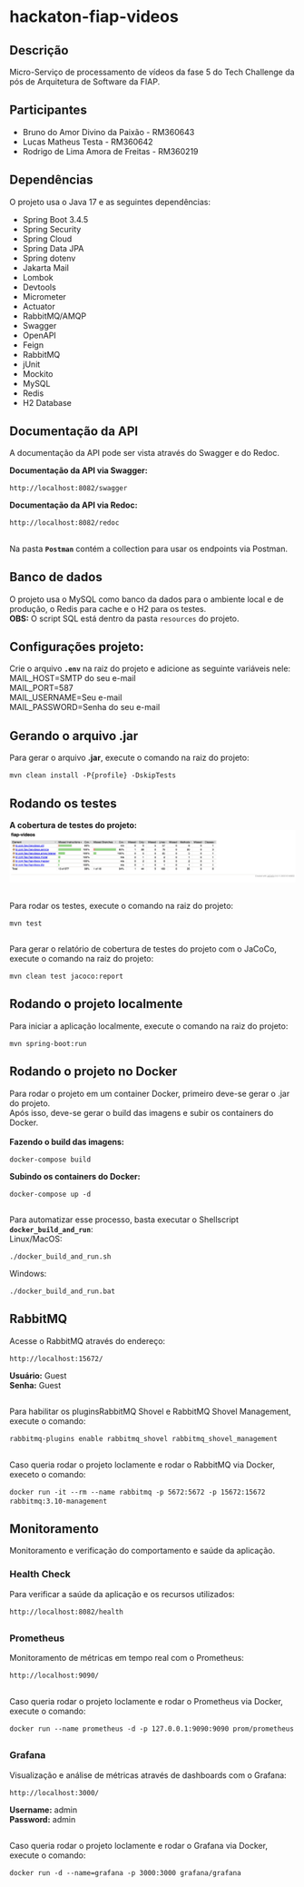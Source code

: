 # hackaton-fiap-videos
Descrição
---------
Micro-Serviço de processamento de vídeos da fase 5 do Tech Challenge da pós de Arquitetura de Software da FIAP.

Participantes
-------------
* Bruno do Amor Divino da Paixão - RM360643
* Lucas Matheus Testa - RM360642
* Rodrigo de Lima Amora de Freitas - RM360219

Dependências
------------
O projeto usa o Java 17 e as seguintes dependências:

* Spring Boot 3.4.5
* Spring Security
* Spring Cloud
* Spring Data JPA
* Spring dotenv
* Jakarta Mail
* Lombok
* Devtools
* Micrometer
* Actuator
* RabbitMQ/AMQP
* Swagger
* OpenAPI
* Feign
* RabbitMQ
* jUnit
* Mockito
* MySQL
* Redis
* H2 Database

Documentação da API
-------------------
A documentação da API pode ser vista através do Swagger e do Redoc.<br>

<b>Documentação da API via Swagger:</b>
```shell script
http://localhost:8082/swagger
```

<b>Documentação da API via Redoc:</b>
```shell script
http://localhost:8082/redoc
```

##
Na pasta <b>`Postman`</b> contém a collection para usar os endpoints via Postman.

Banco de dados
--------------
O projeto usa o MySQL como banco da dados para o ambiente local e de produção, o Redis para cache e o H2 para os testes.
<br>
<b>OBS:</b> O script SQL está dentro da pasta `resources` do projeto. 

Configurações projeto:
---------------------
Crie o arquivo <b>`.env`</b> na raiz do projeto e adicione as seguinte variáveis nele:<br>
MAIL_HOST=SMTP do seu e-mail <br>
MAIL_PORT=587 <br>
MAIL_USERNAME=Seu e-mail <br>
MAIL_PASSWORD=Senha do seu e-mail <br>

Gerando o arquivo .jar
----------------------
Para gerar o arquivo <b>.jar</b>, execute o comando na raiz do projeto:
```shell script
mvn clean install -P{profile} -DskipTests
```

Rodando os testes
-----------------
<b>A cobertura de testes do projeto:</b>
![A cobertura de testes do projeto:](imagens/cobertura-de-testes.png)

##

Para rodar os testes, execute o comando na raiz do projeto:
```shell script
mvn test
```

##
Para gerar o relatório de cobertura de testes do projeto com o JaCoCo, execute o comando na raiz do projeto:
```shell script
mvn clean test jacoco:report
```

Rodando o projeto localmente
----------------------------
Para iniciar a aplicação localmente, execute o comando na raiz do projeto:

```shell script
mvn spring-boot:run
```

Rodando o projeto no Docker
---------------------------
Para rodar o projeto em um container Docker, primeiro deve-se gerar o .jar do projeto.<br>
Após isso, deve-se gerar o build das imagens e subir os containers do Docker.<br><br>
<b>Fazendo o build das imagens:</b>
```shell script
docker-compose build
```

<b>Subindo os containers do Docker:</b>
```shell script
docker-compose up -d
```

##
Para automatizar esse processo, basta executar o Shellscript <b>`docker_build_and_run`</b>:<br>
Linux/MacOS:
```shell script
./docker_build_and_run.sh
```

Windows:
```shell script
./docker_build_and_run.bat
```

RabbitMQ
--------
Acesse o RabbitMQ através do endereço:
```shell script
http://localhost:15672/
```

<b>Usuário:</b> Guest <br>
<b>Senha:</b> Guest

##
Para habilitar os pluginsRabbitMQ Shovel e RabbitMQ Shovel Management, execute o comando:
```shell script
rabbitmq-plugins enable rabbitmq_shovel rabbitmq_shovel_management
```

##
Caso queria rodar o projeto loclamente e rodar o RabbitMQ via Docker, execeto o comando:
```shell script
docker run -it --rm --name rabbitmq -p 5672:5672 -p 15672:15672 rabbitmq:3.10-management
```

Monitoramento
-------------
Monitoramento e verificação do comportamento e saúde da aplicação.

### Health Check
Para verificar a saúde da aplicação e os recursos utilizados:
```shell script
http://localhost:8082/health
```

##

### Prometheus
Monitoramento de métricas em tempo real com o Prometheus:
```shell script
http://localhost:9090/
```

##
Caso queria rodar o projeto loclamente e rodar o Prometheus via Docker, execute o comando:
```shell script
docker run --name prometheus -d -p 127.0.0.1:9090:9090 prom/prometheus
```

##

### Grafana
Visualização e análise de métricas através de dashboards com o Grafana:
```shell script
http://localhost:3000/
```

<b>Username:</b> admin <br>
<b>Password:</b> admin

##
Caso queria rodar o projeto loclamente e rodar o Grafana via Docker, execute o comando:
```shell script
docker run -d --name=grafana -p 3000:3000 grafana/grafana
```

